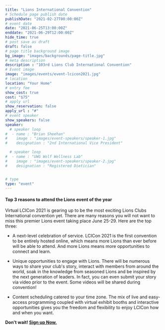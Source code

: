 ```yaml
---
title: "Lions International Convention"
# Schedule page publish date
publishDate: "2021-02-27T00:00:00Z"
# event date
date: "2021-06-25T13:00:00Z"
enddate: "2021-06-29T12:00:00Z"
hide_time: true
# post save as draft
draft: false
# page title background image
bg_image: "images/backgrounds/page-title.jpg"
# meta description
description : "103rd Lions Club International Convention"
# Event image
image: "images/events/event-lcicon2021.jpg"
# location
location: "Your Home"
# entry fee
show_cost: true
cost: "$75"
# apply url
show_reservation: false
apply_url : "#"
# event speaker
show_speakers: false
speaker:
  # speaker loop
#  - name : "Brian Sheehan"
#    image : "images/event-speakers/speaker-1.jpg"
#    designation : "2nd International Vice President"

  # speaker loop
#  - name : "UWG Wolf Wellness Lab"
#    image : "images/event-speakers/speaker-2.jpg"
#    designation : "Registered Dietician"


# type
type: "event"
---
```


#### Top 3 reasons to attend the Lions event of the year
Virtual LCICon 2021 is gearing up to be the most exciting Lions Clubs International convention yet. There are many reasons you will not want to miss this premier Lions event taking place June 25-29. Here are the top three:

* A next-level celebration of service. LCICon 2021 is the first convention to be entirely hosted online, which means more Lions than ever before will be able to attend. And more Lions means more opportunities to connect and learn.

* Unique opportunities to engage with Lions. There will be numerous ways to share your club's story, interact with members from around the world, soak in the knowledge from seasoned Lions and be inspired by the next generation of leaders. In fact, you can even submit your story via video prior to the event. Some videos will be shared during convention!

* Content scheduling catered to your time zone. The mix of live and easy-access programming coupled with virtual exhibit booths and interactive opportunities gives you the freedom and flexibility to enjoy LCICon how and when you want.

**Don't wait! [Sign up Now.](https://lcicon.lionsclubs.org/)**